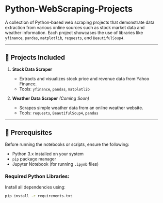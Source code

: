 # Python-WebScraping-Projects

A collection of Python-based web scraping projects that demonstrate data extraction from various online sources such as stock market data and weather information. Each project showcases the use of libraries like `yfinance`, `pandas`, `matplotlib`, `requests`, and `BeautifulSoup4`.

---

## 📌 Projects Included

1. **Stock Data Scraper**  
   - Extracts and visualizes stock price and revenue data from Yahoo Finance.
   - Tools: `yfinance`, `pandas`, `matplotlib`

2. **Weather Data Scraper** *(Coming Soon)*  
   - Scrapes simple weather data from an online weather website.
   - Tools: `requests`, `BeautifulSoup4`, `pandas`

---

## 🔧 Prerequisites

Before running the notebooks or scripts, ensure the following:

- Python 3.x installed on your system
- `pip` package manager
- Jupyter Notebook (for running `.ipynb` files)

### Required Python Libraries:

Install all dependencies using:

```bash
pip install -r requirements.txt
